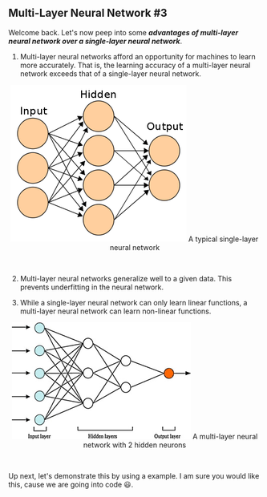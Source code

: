 ## Multi-Layer Neural Network #3

Welcome back. Let's now peep into some ***advantages of multi-layer neural network over a single-layer neural network***.

1. Multi-layer neural networks afford an opportunity for machines to learn more accurately. That is, the learning accuracy of a multi-layer neural network exceeds that of a single-layer neural network.

<p align="center">
  <img src="Image/ANN.webp" />
  A typical single-layer neural network
</p>
<br>

2. Multi-layer neural networks generalize well to a given data. This prevents underfitting in the neural network.

3. While a single-layer neural network can only learn linear functions, a multi-layer neural network can learn non-linear functions. 

<p align="center">
  <img src="Image/ANN-1.jpg" />
  A multi-layer neural network with 2 hidden neurons
</p>
<br>

Up next, let's demonstrate this by using a example. I am sure you would like this, cause we are going into code :smiley:. 
